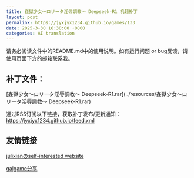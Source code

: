 ```yaml
---
title: 姦獄少女～ロリータ淫辱調教～ Deepseek-R1 机翻补丁
layout: post
permalink: https://jyxjyx1234.github.io/games/133
date: 2025-3-30 16:30:00 +0800
categories: AI translation
---
```



请务必阅读文件中的README.md中的使用说明。如有运行问题 or bug反馈，请使用页面下方的邮箱联系我。



## 补丁文件：

[姦獄少女～ロリータ淫辱調教～ Deepseek-R1.rar](../resources/姦獄少女～ロリータ淫辱調教～ Deepseek-R1.rar)

 

通过RSS订阅以下链接，获取补丁发布/更新通知：https://jyxjyx1234.github.io/feed.xml

## 友情链接

[julixianのself-interested website](https://julixian-siw.worldsystem.top/) 

[galgame分享](https://t.me/galgpt)